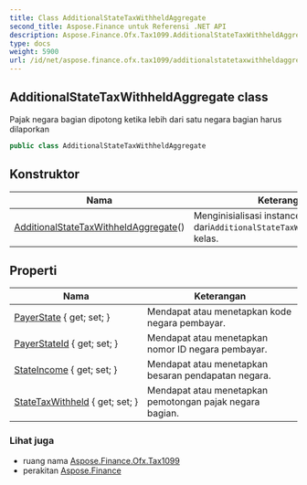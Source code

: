```yaml
---
title: Class AdditionalStateTaxWithheldAggregate
second_title: Aspose.Finance untuk Referensi .NET API
description: Aspose.Finance.Ofx.Tax1099.AdditionalStateTaxWithheldAggregate kelas. Pajak negara bagian dipotong ketika lebih dari satu negara bagian harus dilaporkan
type: docs
weight: 5900
url: /id/net/aspose.finance.ofx.tax1099/additionalstatetaxwithheldaggregate/
---
```

## AdditionalStateTaxWithheldAggregate class

Pajak negara bagian dipotong ketika lebih dari satu negara bagian harus dilaporkan

```csharp
public class AdditionalStateTaxWithheldAggregate
```

## Konstruktor

| Nama | Keterangan |
| --- | --- |
| [AdditionalStateTaxWithheldAggregate](additionalstatetaxwithheldaggregate/)() | Menginisialisasi instance baru dari`AdditionalStateTaxWithheldAggregate` kelas. |

## Properti

| Nama | Keterangan |
| --- | --- |
| [PayerState](../../aspose.finance.ofx.tax1099/additionalstatetaxwithheldaggregate/payerstate/) { get; set; } | Mendapat atau menetapkan kode negara pembayar. |
| [PayerStateId](../../aspose.finance.ofx.tax1099/additionalstatetaxwithheldaggregate/payerstateid/) { get; set; } | Mendapat atau menetapkan nomor ID negara pembayar. |
| [StateIncome](../../aspose.finance.ofx.tax1099/additionalstatetaxwithheldaggregate/stateincome/) { get; set; } | Mendapat atau menetapkan besaran pendapatan negara. |
| [StateTaxWithheld](../../aspose.finance.ofx.tax1099/additionalstatetaxwithheldaggregate/statetaxwithheld/) { get; set; } | Mendapat atau menetapkan pemotongan pajak negara bagian. |

### Lihat juga

* ruang nama [Aspose.Finance.Ofx.Tax1099](../../aspose.finance.ofx.tax1099/)
* perakitan [Aspose.Finance](../../)


